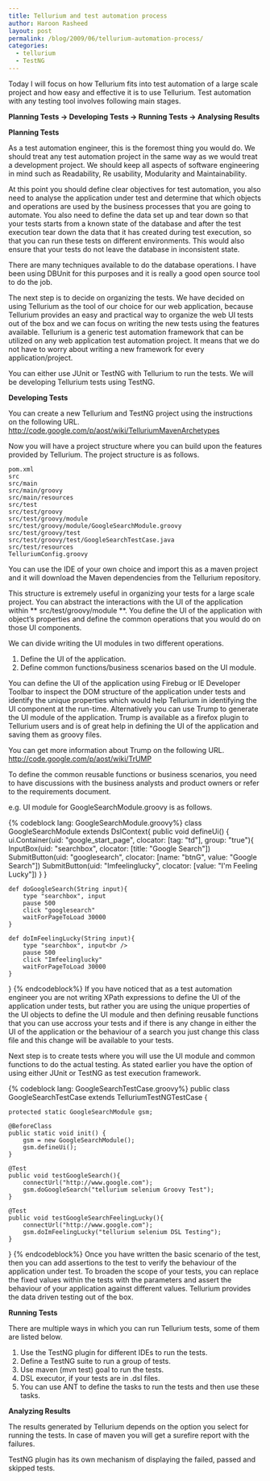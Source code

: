 ```yaml
---
title: Tellurium and test automation process
author: Haroon Rasheed
layout: post
permalink: /blog/2009/06/tellurium-automation-process/
categories:
  - tellurium
  - TestNG
---
```

  
Today I will focus on how Tellurium fits into test automation of a large scale project and how easy and effective it is to use Tellurium.
Test automation with any testing tool involves following main stages.

**Planning Tests -> Developing Tests -> Running Tests -> Analysing Results**

**Planning Tests**

As a test automation engineer, this is the foremost thing you would do. We should treat any test automation project in the same way as we would treat a development project. We should keep all aspects of software engineering in mind such as Readability, Re usability, Modularity and Maintainability.

At this point you should define clear objectives for test automation, you also need to analyse the application under test and determine that which objects and operations are used by the business processes that you are going to automate. You also need to define the data set up and tear down so that your tests starts from a known state of the database and after the test execution tear down the data that it has created during test execution, so that you can run these tests on different environments. This would also ensure that your tests do not leave the database in inconsistent state.

<!-- more -->

There are many techniques available to do the database operations. I have been using DBUnit for this purposes and it is really a good open source tool to do the job.

The next step is to decide on organizing the tests. We have decided on using Tellurium as the tool of our choice for our web application, because Tellurium provides an easy and practical way to organize the web UI tests out of the box and we can focus on writing the new tests using the features available. Tellurium is a generic test automation framework that can be utilized on any web application test automation project. It means that we do not have to worry about writing a new framework for every application/project.

You can either use JUnit or TestNG with Tellurium to run the tests. We will be developing Tellurium tests using TestNG.

**Developing Tests**

You can create a new Tellurium and TestNG project using the instructions on the following URL.
<http://code.google.com/p/aost/wiki/TelluriumMavenArchetypes> 


Now you will have a project structure where you can build upon the features provided by Tellurium. The project structure is as follows. 

	pom.xml
	src
	src/main
	src/main/groovy
	src/main/resources
	src/test
	src/test/groovy
	src/test/groovy/module
	src/test/groovy/module/GoogleSearchModule.groovy
	src/test/groovy/test
	src/test/groovy/test/GoogleSearchTestCase.java
	src/test/resources
	TelluriumConfig.groovy

You can use the IDE of your own choice and import this as a maven project and it will download the Maven dependencies from the Tellurium repository.

This structure is extremely useful in organizing your tests for a large scale project. You can abstract the interactions with the UI of the application within ** src/test/groovy/module **. You define the UI of the application with object’s properties and define the common operations that you would do on those UI components.

We can divide writing the UI modules in two different operations.

1. Define the UI of the application.
2. Define common functions/business scenarios based on the UI module.

You can define the UI of the application using Firebug or IE Developer Toolbar to inspect the DOM structure of the application under tests and identify the unique properties which would help Tellurium in identifying the UI component at the run-time. Alternatively you can use Trump to generate the UI module of the application. Trump is available as a firefox plugin to Tellurium users and is of great help in defining the UI of the application and saving them as groovy files.

You can get more information about Trump on the following URL.
<http://code.google.com/p/aost/wiki/TrUMP>

To define the common reusable functions or business scenarios, you need to have discussions with the business analysts and product owners or refer to the requirements document.

e.g. UI module for GoogleSearchModule.groovy is as follows.

{% codeblock lang: GoogleSearchModule.groovy%}
class GoogleSearchModule extends DslContext{
	public void defineUi() {
		ui.Container(uid: "google_start_page", clocator: [tag: "td"], group: "true"){
		InputBox(uid: "searchbox", clocator: [title: "Google Search"])
		SubmitButton(uid: "googlesearch", clocator: [name: "btnG", value: "Google Search"])
		SubmitButton(uid: "Imfeelinglucky", clocator: [value: "I'm Feeling Lucky"])
		}
	}	

	def doGoogleSearch(String input){
		type "searchbox", input
		pause 500
		click "googlesearch"
		waitForPageToLoad 30000
	}	

	def doImFeelingLucky(String input){
		type "searchbox", input<br />
		pause 500
		click "Imfeelinglucky"
		waitForPageToLoad 30000
	}
}
{% endcodeblock%}
If you have noticed that as a test automation engineer you are not writing XPath expressions to define the UI of the application under tests, but rather you are using the unique properties of the UI objects to define the UI module and then defining reusable functions that you can use accross your tests and if there is any change in either the UI of the application or the behaviour of a search you just change this class file and this change will be available to your tests.

Next step is to create tests where you will use the UI module and common functions to do the actual testing. As stated earlier you have the option of using either JUnit or TestNG as test execution framework.

{% codeblock lang: GoogleSearchTestCase.groovy%}
public class GoogleSearchTestCase extends TelluriumTestNGTestCase {

	protected static GoogleSearchModule gsm;
	
	@BeforeClass
	public static void init() {
		gsm = new GoogleSearchModule();
		gsm.defineUi();
	}

	@Test
	public void testGoogleSearch(){
		connectUrl("http://www.google.com");
		gsm.doGoogleSearch("tellurium selenium Groovy Test");
	}

	@Test
	public void testGoogleSearchFeelingLucky(){
		connectUrl("http://www.google.com");
		gsm.doImFeelingLucky("tellurium selenium DSL Testing");
	}
}
{% endcodeblock%}
Once you have written the basic scenario of the test, then you can add assertions to the test to verify the behaviour of the application under test. To broaden the scope of your tests, you can replace the fixed values within the tests with the parameters and assert the behaviour of your application against different values. Tellurium provides the data driven testing out of the box.

**Running Tests**

There are multiple ways in which you can run Tellurium tests, some of them are listed below.

1. Use the TestNG plugin for different IDEs to run the tests.
2. Define a TestNG suite to run a group of tests.
3. Use maven (mvn test) goal to run the tests.
4. DSL executor, if your tests are in .dsl files.
5. You can use ANT to define the tasks to run the tests and then use these tasks.

**Analyzing Results**

The results generated by Tellurium depends on the option you select for running the tests. In case of maven you will get a surefire report with the failures.

TestNG plugin has its own mechanism of displaying the failed, passed and skipped tests.